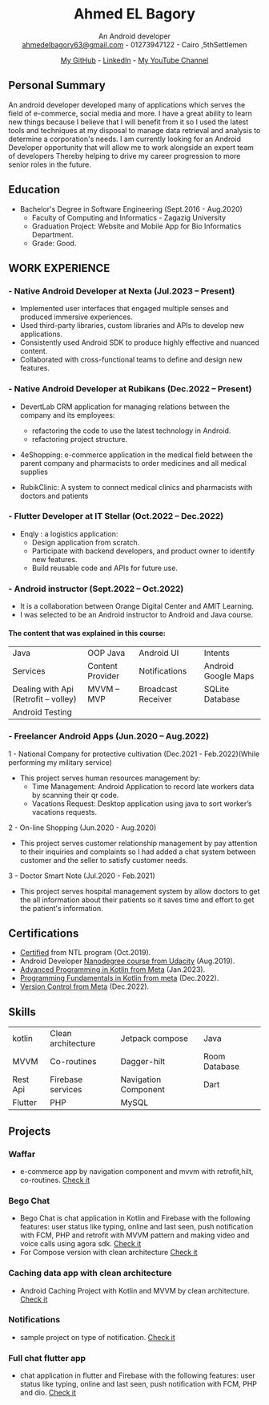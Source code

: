 <h1 align="center">Ahmed EL Bagory </h1>

<div
<h1 align="center">An Android developer</h1></br>
<a href = "mailto: ahmedelbagory63@gmail.com">ahmedelbagory63@gmail.com</a> -  01273947122 - Cairo ,5thSettlemen

[My GitHub](https://github.com/ahmedelbagory332) -
[LinkedIn](https://www.linkedin.com/in/ahmedelbagory288) -
[My YouTube Channel](https://www.youtube.com/channel/UCke6v-C2COEeenMqgngpQJA)


</div>



## Personal Summary
An android developer developed many of applications which serves the field of e-commerce, social media
and more. I have a great ability to learn new things because I believe that I will benefit from it so I used the
latest tools and techniques at my disposal to manage data retrieval and analysis to determine a corporation's
needs. I am currently looking for an Android Developer opportunity that will allow me to work alongside an
expert team of developers Thereby helping to drive my career progression to more senior roles in the future.

## Education

- Bachelor's Degree in Software Engineering (Sept.2016 - Aug.2020)
   - Faculty of Computing and Informatics - Zagazig University
   - Graduation Project: Website and Mobile App for Bio Informatics Department.
   - Grade: Good.

## WORK EXPERIENCE

### - Native Android Developer at Nexta (Jul.2023 – Present)
 - Implemented user interfaces that engaged multiple senses and produced immersive experiences.
 - Used third-party libraries, custom libraries and APIs to develop new applications.
 - Consistently used Android SDK to produce highly effective and nuanced content.
 - Collaborated with cross-functional teams to define and design new features.
   
### - Native Android Developer at Rubikans (Dec.2022 – Present)
- DevertLab CRM application for managing relations between the company and its employees:
   - refactoring the code to use the latest technology in Android.
   - refactoring project structure.
   
- 4eShopping: e-commerce application in the medical field between the parent company and
pharmacists to order medicines and all medical supplies

- RubikClinic: A system to connect medical clinics and pharmacists with doctors and patients

### - Flutter Developer at IT Stellar (Oct.2022 – Dec.2022) 
- Enqly : a logistics application:
   - Design application from scratch.
   - Participate with backend developers, and product owner to identify new features.
   - Build reusable code and APIs for future use.
### - Android instructor (Sept.2022 – Oct.2022)
 - It is a collaboration between Orange Digital Center and AMIT Learning.
 - I was selected to be an Android instructor to Android and Java course. 
 #### The content that was explained in this course:
 <table>
  <tr>
    <td>Java</td>
    <td>OOP Java</td>
    <td>Android UI</td>
    <td>Intents</td>
  </tr>
   <tr>
    <td>Services</td>
    <td>Content Provider</td>
    <td>Notifications</td>
    <td>Android Google Maps</td>
  </tr>
   <tr>
    <td>Dealing with Api (Retrofit – volley)</td>
    <td>MVVM – MVP</td>
    <td>Broadcast Receiver</td>
     <td>SQLite Database</td>
  </tr>
   <tr>
    <td>Android Testing</td>
  </tr>
 </table>

 
### - Freelancer Android Apps (Jun.2020 – Aug.2022)
1 - National Company for protective cultivation (Dec.2021 - Feb.2022)(While performing my military service)
- This project serves human resources management by:
  - Time Management: Android Application to record late workers data by scanning their qr code.
  - Vacations Request: Desktop application using java to sort worker’s vacations requests.

2 - On-line Shopping (Jun.2020 - Aug.2020)
- This project serves customer relationship management by pay attention to their inquiries and complaints so I had
added a chat system between customer and the seller to satisfy customer needs.

3 - Doctor Smart Note (Jul.2020 - Feb.2021)
- This project serves hospital management system
by allow doctors to get the all information about their patients so it saves time and effort to get the patient's information.

## Certifications

- [Certified](https://github.com/ahmedelbagory332/NTL-Certification/blob/main/NTL-Certification.jpg) from NTL program (Oct.2019).
- Android Developer [Nanodegree course from Udacity](https://graduation.udacity.com/confirm/ND2DDMQP) (Aug.2019).
- [Advanced Programming in Kotlin from Meta](https://www.coursera.org/account/accomplishments/verify/VPEJM5W7TW3F) (Jan.2023).
- [Programming Fundamentals in Kotlin from meta](https://www.coursera.org/account/accomplishments/verify/8MR7DCCRBQ95) (Dec.2022).
- [Version Control from Meta](https://www.coursera.org/account/accomplishments/verify/T9J4397J8RLL) (Dec.2022).


## Skills

<table>
  <tr>
    <td>kotlin</td>
    <td>Clean architecture</td>
    <td>Jetpack compose</td>
    <td>Java</td>
  </tr>
   <tr>
    <td>MVVM</td>
    <td>Co-routines</td>
    <td>Dagger-hilt</td>
    <td>Room Database</td>
  </tr>
   <tr>
    <td>Rest Api</td>
    <td>Firebase services</td>
    <td>Navigation Component</td>
    <td>Dart</td>
  </tr>
   <tr>
      <td>Flutter</td>
     <td>PHP</td>
     <td>MySQL</td>
  </tr>
 </table>


## Projects

### Waffar
- e-commerce app by navigation component and mvvm with retrofit,hilt, co-routines. [Check it](https://github.com/ahmedelbagory332/Waffar)

###  Bego Chat
- Bego Chat is chat application in Kotlin and Firebase with the following features: user status like typing,
 online and last seen, push notification with FCM, PHP and retrofit with
MVVM pattern and making video and voice calls using agora sdk. [Check it](https://github.com/ahmedelbagory332/Bego_Chat)
- For Compose version with clean architecture  [Check it](https://github.com/ahmedelbagory332/Compose-ChatApp)

### Caching data app with clean architecture
- Android Caching Project with Kotlin and MVVM by clean architecture. [Check it](https://github.com/ahmedelbagory332/Caching_Data_With_Clean_Architecture)

### Notifications
- sample project on type of notification. [Check it](https://github.com/ahmedelbagory332/Notification)

###  Full chat flutter app
- chat application in flutter and Firebase with the following features: user status like
typing, online and last seen, push notification with FCM, PHP and dio. [Check it](https://github.com/ahmedelbagory332/full_chat_flutter_app)
